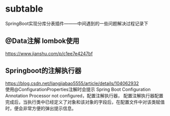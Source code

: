 # subtable
SpringBoot实现分库分表插件———中间遇到的一些问题解决过程记录下

## @Data注解 lombok使用
https://www.jianshu.com/p/c1ee7e4247bf
## Springboot的注解执行器
https://blog.csdn.net/liangjiabao5555/article/details/104062932  
使用@ConfigurationProperties注解时会提示 Spring Boot Configuration Annotation Processor not configured，配置注解执行器，
配置注解执行器配置完成后，当执行类中已经定义了对象和该对象的字段后，在配置文件中对该类赋值时，便会非常方便的弹出提示信息。
